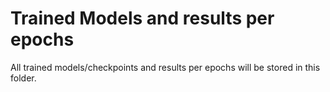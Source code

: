 # Trained Models and results per epochs
All trained models/checkpoints and results per epochs will be stored in this folder. 

